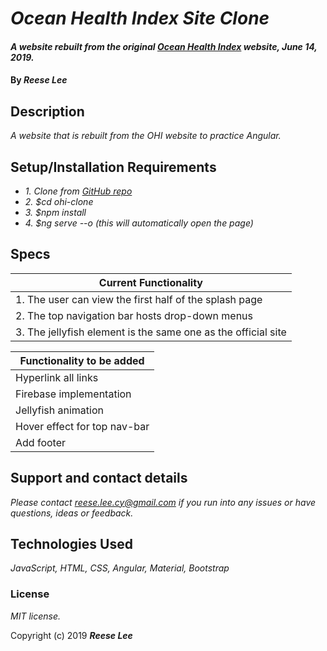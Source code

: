 # _Ocean Health Index Site Clone_

#### _A website rebuilt from the original [Ocean Health Index](http://www.oceanhealthindex.org/) website, June 14, 2019._

#### By _**Reese Lee**_

## Description

_A website that is rebuilt from the OHI website to practice Angular._

## Setup/Installation Requirements

* _1. Clone from [GitHub repo](https://github.com/reese-lee/ohi-clone.git)_
* _2. $cd ohi-clone_
* _3. $npm install_
* _4. $ng serve --o (this will automatically open the page)_

## Specs

| Current Functionality        |
| ------------- |
| 1. The user can view the first half of the splash page |
| 2. The top navigation bar hosts drop-down menus |
| 3. The jellyfish element is the same one as the official site |

| Functionality to be added        |
| ------------- |
| Hyperlink all links    |
| Firebase implementation |
| Jellyfish animation |
| Hover effect for top nav-bar |
| Add footer |

## Support and contact details

_Please contact reese.lee.cy@gmail.com if you run into any issues or have questions, ideas or feedback._

## Technologies Used

_JavaScript, HTML, CSS, Angular, Material, Bootstrap_

### License

*MIT license.*

Copyright (c) 2019 **_Reese Lee_**
